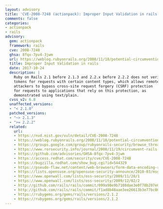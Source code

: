 ```yaml
---
layout: advisory
title: 'CVE-2008-7248 (actionpack): Improper Input Validation in rails'
comments: false
categories:
- actionpack
- rails
advisory:
  gem: actionpack
  framework: rails
  cve: 2008-7248
  ghsa: 8fqx-7pv4-3jwm
  url: https://weblog.rubyonrails.org/2008/11/18/potential-circumvention-of-csrf-protection-in-rails-2-1
  title: Improper Input Validation in rails
  date: 2017-10-24
  description: |
    Ruby on Rails 2.1 before 2.1.3 and 2.2.x before 2.2.2 does not verify
    tokens for requests with certain content types, which allows remote
    attackers to bypass cross-site request forgery (CSRF) protection
    for requests to applications that rely on this protection, as
    demonstrated using text/plain.
  cvss_v2: 6.8
  unaffected_versions:
  - "< 2.1.0"
  patched_versions:
  - "~> 2.1.3"
  - ">= 2.2.2"
  related:
    url:
    - https://nvd.nist.gov/vuln/detail/CVE-2008-7248
    - https://weblog.rubyonrails.org/2008/11/18/potential-circumvention-of-csrf-protection-in-rails-2-1
    - https://groups.google.com/group/rubyonrails-security/browse_thread/thread/d741ee286e36e301?hl=en
    - https://www.rorsecurity.info/journal/2008/11/19/circumvent-rails-csrf-protection.html
    - https://github.com/advisories/GHSA-8fqx-7pv4-3jwm
    - https://access.redhat.com/security/cve/CVE-2008-7248
    - https://bugzilla.redhat.com/show_bug.cgi?id=544329
    - https://pseudo-flaw.net/content/web-browsers/form-data-encoding-roundup/
    - https://lists.opensuse.org/opensuse-security-announce/2010-03/msg00004.html
    - https://www.openwall.com/lists/oss-security/2009/11/28/1
    - https://www.openwall.com/lists/oss-security/2009/12/02/2
    - http://github.com/rails/rails/commit/099a98e9b7108dae3e0f78b207e0a7dc5913bd1a
    - http://github.com/rails/rails/commit/f1ad8b48aae3ee26613b3e77bc0056e120096846
    - https://rubygems.org/gems/rails/versions/2.1.2
    - https://rubygems.org/gems/rails/versions/2.1.2
---
```

